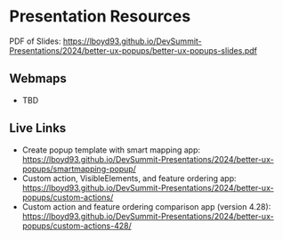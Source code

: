 # Presentation Resources

PDF of Slides: https://lboyd93.github.io/DevSummit-Presentations/2024/better-ux-popups/better-ux-popups-slides.pdf

## Webmaps
- TBD

## Live Links

- Create popup template with smart mapping app: https://lboyd93.github.io/DevSummit-Presentations/2024/better-ux-popups/smartmapping-popup/
- Custom action, VisibleElements, and feature ordering app: https://lboyd93.github.io/DevSummit-Presentations/2024/better-ux-popups/custom-actions/
- Custom action and feature ordering comparison app (version 4.28): https://lboyd93.github.io/DevSummit-Presentations/2024/better-ux-popups/custom-actions-428/
